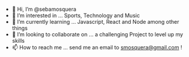 - 👋 Hi, I’m @sebamosquera
- 👀 I’m interested in ... Sports, Technology and Music
- 🌱 I’m currently learning ... Javascript, React and Node among other things
- 💞️ I’m looking to collaborate on ... a challenging Project to level up my skills
- 📫 How to reach me ... send me an email to smosquera@gmail.com !

<!---
sebamosquera/sebamosquera is a ✨ special ✨ repository because its `README.md` (this file) appears on your GitHub profile.
You can click the Preview link to take a look at your changes.
--->
